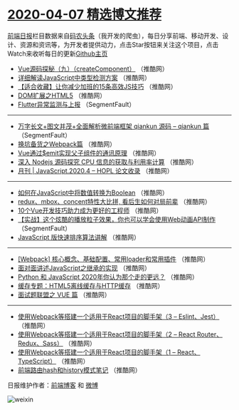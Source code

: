 # [2020-04-07 精选博文推荐](https://toutiao.qdkfweb.cn/date/2020/04/07)

[前端日报](https://qdkfweb.cn/c/news)栏目数据来自[码农头条](https://toutiao.qdkfweb.cn/)（我开发的爬虫），每日分享前端、移动开发、设计、资源和资讯等，为开发者提供动力，点击Star按钮来关注这个项目，点击Watch来收听每日的更新[Github主页](https://github.com/kujian/frontendDaily)
* [Vue源码探秘（九）（createComponent）](https://toutiao.qdkfweb.cn/140794.html) （推酷网）
* [详细解读JavaScript中类型检测方案](https://toutiao.qdkfweb.cn/140789.html) （推酷网）
* [【适合收藏】让你减少加班的15条高效JS技巧](https://toutiao.qdkfweb.cn/140790.html) （推酷网）
* [DOM扩展之HTML5](https://toutiao.qdkfweb.cn/140792.html) （推酷网）
* [Flutter异常监测与上报](https://toutiao.qdkfweb.cn/140771.html) （SegmentFault）

***
* [万字长文+图文并茂+全面解析微前端框架 qiankun 源码 &#8211; qiankun 篇](https://toutiao.qdkfweb.cn/140772.html) （SegmentFault）
* [换坑备货之Webpack篇](https://toutiao.qdkfweb.cn/140783.html) （推酷网）
* [Vue通过$emit实现父子组件的通讯原理](https://toutiao.qdkfweb.cn/140784.html) （推酷网）
* [深入 Nodejs 源码探究 CPU 信息的获取与利用率计算](https://toutiao.qdkfweb.cn/140785.html) （推酷网）
* [月刊 | JavaScript.2020.4 &#8211; HOPL 论文收录](https://toutiao.qdkfweb.cn/140786.html) （推酷网）

***
* [如何在JavaScript中将数值转换为Boolean](https://toutiao.qdkfweb.cn/140787.html) （推酷网）
* [redux、mbox、concent特性大比拼, 看后生如何对局前辈](https://toutiao.qdkfweb.cn/140788.html) （推酷网）
* [10个Vue开发技巧助力成为更好的工程师](https://toutiao.qdkfweb.cn/140793.html) （推酷网）
* [【实战】这个炫酷的播放粒子效果，你也可以学会使用Web动画API制作](https://toutiao.qdkfweb.cn/140773.html) （SegmentFault）
* [JavaScript 版快速排序算法讲解](https://toutiao.qdkfweb.cn/140778.html) （推酷网）

***
* [[Webpack] 核心概念、基础配置、常用loader和常用插件](https://toutiao.qdkfweb.cn/140779.html) （推酷网）
* [面对面讲述JavaScript之继承的实现](https://toutiao.qdkfweb.cn/140780.html) （推酷网）
* [Python 和 JavaScript 2020年你认为那个走的更远？](https://toutiao.qdkfweb.cn/140791.html) （推酷网）
* [缓存专题：HTML5离线缓存与HTTP缓存](https://toutiao.qdkfweb.cn/140781.html) （推酷网）
* [面试题联盟之 VUE 篇](https://toutiao.qdkfweb.cn/140782.html) （推酷网）

***
* [使用Webpack等搭建一个适用于React项目的脚手架（3 &#8211; Eslint、Jest）](https://toutiao.qdkfweb.cn/140774.html) （推酷网）
* [使用Webpack等搭建一个适用于React项目的脚手架（2 &#8211; React Router、Redux、Sass）](https://toutiao.qdkfweb.cn/140775.html) （推酷网）
* [使用Webpack等搭建一个适用于React项目的脚手架（1 &#8211; React、TypeScript）](https://toutiao.qdkfweb.cn/140776.html) （推酷网）
* [前端路由hash和history模式笔记](https://toutiao.qdkfweb.cn/140777.html) （推酷网）

日报维护作者：[前端博客](https://qdkfweb.cn/) 和 [微博](https://qdkfweb.cn/go/weibo)

![weixin](https://user-images.githubusercontent.com/3055447/38468989-651132ac-3b80-11e8-8e6b-15122322a9d7.png)